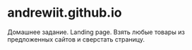 # andrewiit.github.io
Домашнее задание. Landing page. 
Взять любые товары из предложенных сайтов и сверстать страницу.


